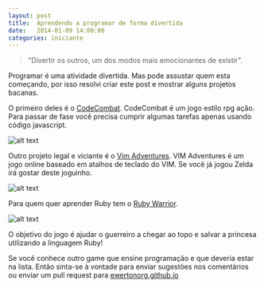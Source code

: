 ```yaml
---
layout: post
title:  Aprendendo a programar de forma divertida
date:   2014-01-09 14:00:00
categories: iniciante
---
```

> "Divertir os outros, um dos modos mais emocionantes de existir".

Programar é uma atividade divertida. Mas pode assustar quem esta começando, por 
isso resolvi criar este post e mostrar alguns projetos bacanas.

O primeiro deles é o [CodeCombat](http://codecombat.com). CodeCombat é um jogo 
estilo rpg ação. Para passar de fase você precisa cumprir algumas tarefas apenas
usando código javascript.

![alt text](http://codecombat.com/images/pages/home/front_screenshot_01.png)

Outro projeto legal e viciante é o [Vim Adventures](http://vim-adventures.com/).
VIM Adventures é um jogo online baseado em atalhos de teclado do VIM. Se você já
jogou Zelda irá gostar deste joguinho.

![alt text](http://www.blogcdn.com/www.engadget.com/media/2012/04/vimadventuresgamefun.jpg)

Para quem quer aprender Ruby tem o [Ruby Warrior](https://www.bloc.io/ruby-warrior#/).

![alt text](http://pds21.egloos.com/pds/201312/23/31/e0109731_52b76ff723d91.png)

O objetivo do jogo é ajudar o guerreiro a chegar ao topo e salvar a princesa utilizando a linguagem Ruby! 

Se você conhece outro game que ensine programação e que deveria estar na lista.
Então sinta-se à vontade para enviar sugestões nos comentários ou enviar um pull 
request para [ewertonorg.github.io](https://github.com/ewertonorg/ewertonorg.github.io) 
